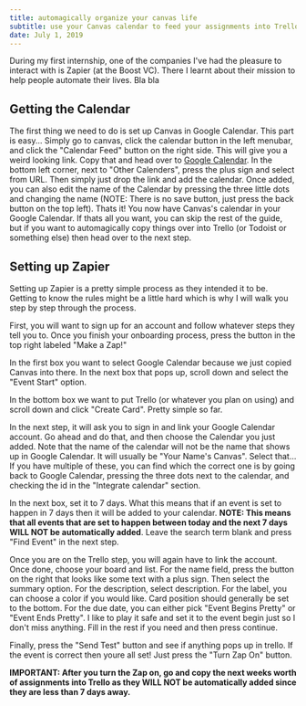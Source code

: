 ```yaml
---
title: automagically organize your canvas life
subtitle: use your Canvas calendar to feed your assignments into Trello (or anything else)
date: July 1, 2019
---
```


During my first internship, one of the companies I've had the pleasure to interact with is Zapier (at the Boost VC). There I learnt about their mission to help people automate their lives. Bla bla

Getting the Calendar
--------------------

The first thing we need to do is set up Canvas in Google Calendar. This part is easy... Simply go to canvas, click the calendar button in the left menubar, and click the "Calendar Feed" button on the right side. This will give you a weird looking link. Copy that and head over to [Google Calendar](https://calendar.google.com). In the bottom left corner, next to  "Other Calenders", press the plus sign and select from URL. Then simply just drop the link and add the calendar. Once added, you can also edit the name of the Calendar by pressing the three little dots and changing the name (NOTE: There is no save button, just press the back button on the top left). Thats it! You now have Canvas's calendar in your Google Calendar. If thats all you want, you can skip the rest of the guide, but if you want to automagically copy things over into Trello (or Todoist or something else) then head over to the next step.

Setting up Zapier
-----------------

Setting up Zapier is a pretty simple process as they intended it to be. Getting to know the rules might be a little hard which is why I will walk you step by step through the process.

First, you will want to sign up for an account and follow whatever steps they tell you to. Once you finish your onboarding process, press the button in the top right labeled "Make a Zap!"

In the first box you want to select Google Calendar because we just copied Canvas into there. In the next box that pops up, scroll down and select the "Event Start" option.

In the bottom box we want to put Trello (or whatever you plan on using) and scroll down and click "Create Card". Pretty simple so far.

In the next step, it will ask you to sign in and link your Google Calendar account. Go ahead and do that, and then choose the Calendar you just added. Note that the name of the calendar will not be the name that shows up in Google Calendar. It will usually be "Your Name's Canvas". Select that... If you have multiple of these, you can find which the correct one is by going back to Google Calendar, pressing the three dots next to the calendar, and checking the id in the "Integrate calendar" section.

In the next box, set it to 7 days. What this means that if an event is set to happen in 7 days then it will be added to your calendar. **NOTE: This means that all events that are set to happen between today and the next 7 days WILL NOT be automatically added**. Leave the search term blank and press "Find Event" in the next step.

Once you are on the Trello step, you will again have to link the account. Once done, choose your board and list. For the name field, press the button on the right that looks like some text with a plus sign. Then select the summary option. For the description, select description. For the label, you can choose a color if you would like. Card position should generally be set to the bottom. For the due date, you can either pick "Event Begins Pretty" or "Event Ends Pretty". I like to play it safe and set it to the event begin just so I don't miss anything. Fill in the rest if you need and then press continue.

Finally, press the "Send Test" button and see if anything pops up in trello. If the event is correct then youre all set! Just press the "Turn Zap On" button.

**IMPORTANT: After you turn the Zap on, go and copy the next weeks worth of assignments into Trello as they WILL NOT be automatically added since they are less than 7 days away.**
